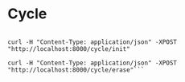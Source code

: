 # Cycle

```curl -H "Content-Type: application/json" -XPOST "http://localhost:8000/cycle/day" -d '{"date":"01/01/2019","grade":1,"good":"smash bros","bad":"energie"}'

curl -H "Content-Type: application/json" -XPOST "http://localhost:8000/cycle/init"

curl -H "Content-Type: application/json" -XPOST "http://localhost:8000/cycle/erase"```